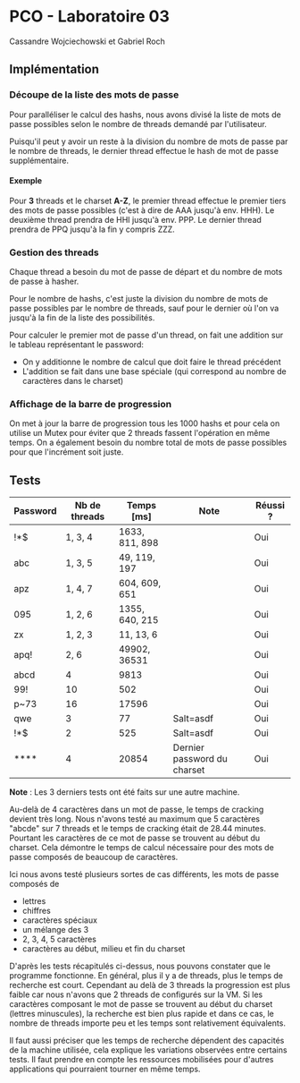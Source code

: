 # PCO - Laboratoire 03

Cassandre Wojciechowski et Gabriel Roch

## Implémentation

### Découpe de la liste des mots de passe

Pour paralléliser le calcul des hashs, nous avons divisé la liste de mots de passe possibles selon le nombre de threads demandé par l'utilisateur.

Puisqu'il peut y avoir un reste à la division du nombre de mots de passe par le nombre de threads, le dernier thread effectue le hash de mot de passe supplémentaire. 

#### Exemple

Pour **3** threads et le charset **A-Z**, le premier thread effectue le premier tiers des mots de passe possibles (c'est à dire de AAA jusqu'à env. HHH). Le deuxième thread prendra de HHI jusqu'à env. PPP. Le dernier thread prendra de PPQ jusqu'à la fin y compris ZZZ.

### Gestion des threads

Chaque thread a besoin du mot de passe de départ et du nombre de mots de passe à hasher.

Pour le nombre de hashs, c'est juste la division du nombre de mots de passe possibles par le nombre de threads, sauf pour le dernier où l'on va jusqu'à la fin de la liste des possibilités.

Pour calculer le premier mot de passe d'un thread, on fait une addition sur le tableau représentant le password:

- On y additionne le nombre de calcul que doit faire le thread précédent
- L'addition se fait dans une base spéciale (qui correspond au nombre de caractères dans le charset)

### Affichage de la barre de progression

On met à jour la barre de progression tous les 1000 hashs et pour cela on utilise un Mutex pour éviter que 2 threads fassent l'opération en même temps. On a également besoin du nombre total de mots de passe possibles pour que l'incrément soit juste.

## Tests

| Password | Nb de threads | Temps [ms]     | Note                        | Réussi ? |
| -------- | ------------- | -------------- | --------------------------- | -------- |
| !*$      | 1, 3, 4       | 1633, 811, 898 |                             | Oui      |
| abc      | 1, 3, 5       | 49, 119, 197   |                             | Oui      |
| apz      | 1, 4, 7       | 604, 609, 651  |                             | Oui      |
| 095      | 1, 2, 6       | 1355, 640, 215 |                             | Oui      |
| zx       | 1, 2, 3       | 11, 13, 6      |                             | Oui      |
| apq!     | 2, 6          | 49902, 36531   |                             | Oui      |
| abcd     | 4             | 9813           |                             | Oui      |
| 99!      | 10            | 502            |                             | Oui      |
| p~73     | 16            | 17596          |                             | Oui      |
| qwe      | 3             | 77             | Salt=asdf                   | Oui      |
| !*$      | 2             | 525            | Salt=asdf                   | Oui      |
| ****     | 4             | 20854          | Dernier password du charset | Oui      |

**Note** : Les 3 derniers tests ont été faits sur une autre machine.

Au-delà de 4 caractères dans un mot de passe, le temps de cracking devient très long. Nous n'avons testé au maximum que 5 caractères "abcde" sur 7 threads et le temps de cracking était de 28.44 minutes. Pourtant les caractères de ce mot de passe se trouvent au début du charset. Cela démontre le temps de calcul nécessaire pour des mots de passe composés de beaucoup de caractères. 

Ici nous avons testé plusieurs sortes de cas différents, les mots de passe composés de 

- lettres
- chiffres
- caractères spéciaux
- un mélange des 3
- 2, 3, 4, 5 caractères
- caractères au début, milieu et fin du charset

D'après les tests récapitulés ci-dessus, nous pouvons constater que le programme fonctionne. En général, plus il y a de threads, plus le temps de recherche est court. Cependant au delà de 3 threads la progression est plus faible car nous n'avons que  2 threads de configurés sur la VM. Si les caractères composant le mot de passe se trouvent au début du charset (lettres minuscules), la recherche est bien plus rapide et dans ce cas, le nombre de threads importe peu et les temps sont relativement équivalents. 

Il faut aussi préciser que les temps de recherche dépendent des capacités de la machine utilisée, cela explique les variations observées entre certains tests. Il faut prendre en compte les ressources mobilisées pour d'autres applications qui pourraient tourner en même temps. 